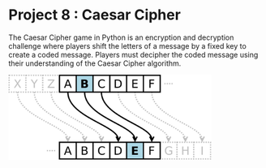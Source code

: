 # Project 8 : Caesar Cipher
The Caesar Cipher game in Python is an encryption and decryption challenge where players shift the letters of a message by a fixed key to create a coded message. Players must decipher the coded message using their understanding of the Caesar Cipher algorithm.

<img src="caesar.png" width="400">
